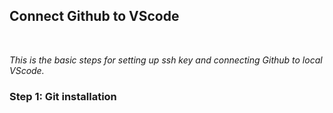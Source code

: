 ## **Connect Github to VScode**
<br>

*This is the basic steps for setting up ssh key and connecting Github to local VScode.*
<br>


### **Step 1: Git installation**
